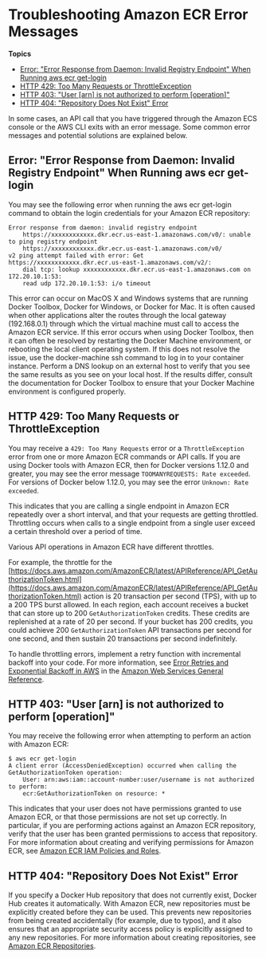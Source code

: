 # Troubleshooting Amazon ECR Error Messages<a name="common-errors"></a>

**Topics**
+ [Error: "Error Response from Daemon: Invalid Registry Endpoint" When Running aws ecr get\-login](#error-invalid-registry-endpoint)
+ [HTTP 429: Too Many Requests or ThrottleException](#error-429-too-many-requests)
+ [HTTP 403: "User \[arn\] is not authorized to perform \[operation\]"](#error-unauthorized)
+ [HTTP 404: "Repository Does Not Exist" Error](#repo-does-not-exist-error)

In some cases, an API call that you have triggered through the Amazon ECS console or the AWS CLI exits with an error message\. Some common error messages and potential solutions are explained below\. 

## Error: "Error Response from Daemon: Invalid Registry Endpoint" When Running aws ecr get\-login<a name="error-invalid-registry-endpoint"></a>

 You may see the following error when running the aws ecr get\-login command to obtain the login credentials for your Amazon ECR repository: 

```
Error response from daemon: invalid registry endpoint 
    https://xxxxxxxxxxxx.dkr.ecr.us-east-1.amazonaws.com/v0/: unable to ping registry endpoint 
    https://xxxxxxxxxxxx.dkr.ecr.us-east-1.amazonaws.com/v0/
v2 ping attempt failed with error: Get https://xxxxxxxxxxxx.dkr.ecr.us-east-1.amazonaws.com/v2/: 
    dial tcp: lookup xxxxxxxxxxxx.dkr.ecr.us-east-1.amazonaws.com on 172.20.10.1:53: 
    read udp 172.20.10.1:53: i/o timeout
```

This error can occur on MacOS X and Windows systems that are running Docker Toolbox, Docker for Windows, or Docker for Mac\. It is often caused when other applications alter the routes through the local gateway \(192\.168\.0\.1\) through which the virtual machine must call to access the Amazon ECR service\. If this error occurs when using Docker Toolbox, then it can often be resolved by restarting the Docker Machine environment, or rebooting the local client operating system\. If this does not resolve the issue, use the docker\-machine ssh command to log in to your container instance\. Perform a DNS lookup on an external host to verify that you see the same results as you see on your local host\. If the results differ, consult the documentation for Docker Toolbox to ensure that your Docker Machine environment is configured properly\. 

## HTTP 429: Too Many Requests or ThrottleException<a name="error-429-too-many-requests"></a>

You may receive a `429: Too Many Requests` error or a `ThrottleException` error from one or more Amazon ECR commands or API calls\. If you are using Docker tools with Amazon ECR, then for Docker versions 1\.12\.0 and greater, you may see the error message `TOOMANYREQUESTS: Rate exceeded`\. For versions of Docker below 1\.12\.0, you may see the error `Unknown: Rate exceeded`\.

This indicates that you are calling a single endpoint in Amazon ECR repeatedly over a short interval, and that your requests are getting throttled\. Throttling occurs when calls to a single endpoint from a single user exceed a certain threshold over a period of time\.

Various API operations in Amazon ECR have different throttles\.

For example, the throttle for the [https://docs.aws.amazon.com/AmazonECR/latest/APIReference/API_GetAuthorizationToken.html](https://docs.aws.amazon.com/AmazonECR/latest/APIReference/API_GetAuthorizationToken.html) action is 20 transaction per second \(TPS\), with up to a 200 TPS burst allowed\. In each region, each account receives a bucket that can store up to 200 `GetAuthorizationToken` credits\. These credits are replenished at a rate of 20 per second\. If your bucket has 200 credits, you could achieve 200 `GetAuthorizationToken` API transactions per second for one second, and then sustain 20 transactions per second indefinitely\.

To handle throttling errors, implement a retry function with incremental backoff into your code\. For more information, see [Error Retries and Exponential Backoff in AWS](https://docs.aws.amazon.com/general/latest/gr/api-retries.html) in the [Amazon Web Services General Reference](https://docs.aws.amazon.com/general/latest/gr/)\.

## HTTP 403: "User \[arn\] is not authorized to perform \[operation\]"<a name="error-unauthorized"></a>

You may receive the following error when attempting to perform an action with Amazon ECR:

```
$ aws ecr get-login 
A client error (AccessDeniedException) occurred when calling the GetAuthorizationToken operation: 
    User: arn:aws:iam::account-number:user/username is not authorized to perform: 
    ecr:GetAuthorizationToken on resource: *
```

This indicates that your user does not have permissions granted to use Amazon ECR, or that those permissions are not set up correctly\. In particular, if you are performing actions against an Amazon ECR repository, verify that the user has been granted permissions to access that repository\. For more information about creating and verifying permissions for Amazon ECR, see [Amazon ECR IAM Policies and Roles](ECR_IAM_policies.md)\.

## HTTP 404: "Repository Does Not Exist" Error<a name="repo-does-not-exist-error"></a>

If you specify a Docker Hub repository that does not currently exist, Docker Hub creates it automatically\. With Amazon ECR, new repositories must be explicitly created before they can be used\. This prevents new repositories from being created accidentally \(for example, due to typos\), and it also ensures that an appropriate security access policy is explicitly assigned to any new repositories\. For more information about creating repositories, see [Amazon ECR Repositories](Repositories.md)\.